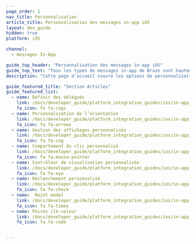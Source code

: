 ```yaml
---
page_order: 2
nav_title: Personnalisation
article_title: Personnalisation des messages in-app iOS
layout: dev_guide
hidden: true
platform: iOS

channel:
  - messages In-App

guide_top_header: "Personnalisation des messages in-app iOS"
guide_top_text: "Tous les types de messages in-app de Braze sont hautement personnalisables que ce soit au niveau des messages, des images, des icônes <a href='http://fortawesome.github.io/Font-Awesome/'>Font Awesome</a>, des clics, de l’analytique, du style modifiable, des options d’affichage et de livraison personnalisées. Plusieurs options peuvent être configurées sur la base de chaque message in-app <a href='/docs/user_guide/message_building_by_channel/in-app_messages/create/'>dans le tableau de bord</a>. Braze fournit en outre plusieurs niveaux de personnalisation avancée pour répondre à divers cas d’usage et besoins."
description: "Cette page d’accueil couvre les options de personnalisation de message in-app du SDK Braze pour iOS."

guide_featured_title: "Section Articles"
guide_featured_list:
  - name: Définir des délégués
    link: /docs/developer_guide/platform_integration_guides/ios/in-app_messaging/customization/setting_delegates/
    fa_icon: fa fa-cogs
  - name: Personnalisation de l’orientation
    link: /docs/developer_guide/platform_integration_guides/ios/in-app_messaging/customization/customizing_orientation/
    fa_icon: fa fa-arrows
  - name: Gestion des affichages personnalisés
    link: /docs/developer_guide/platform_integration_guides/ios/in-app_messaging/customization/handing_in_app_display/
    fa_icon: fa fa-cog
  - name: Comportement du clic personnalisé
    link: /docs/developer_guide/platform_integration_guides/ios/in-app_messaging/customization/behavior_on_click/
    fa_icon: fa fa-mouse-pointer
  - name: Contrôleur de visualisation personnalisée
    link: /docs/developer_guide/platform_integration_guides/ios/in-app_messaging/customization/custom_view_controller/
    fa_icon: fa fa-eye
  - name: Déclenchement personnalisé
    link: /docs/developer_guide/platform_integration_guides/ios/in-app_messaging/customization/custom_triggering/
    fa_icon: fa fa-check
  - name:  Rejet modal
    link: /docs/developer_guide/platform_integration_guides/ios/in-app_messaging/customization/modal_dismissal/
    fa_icon: fa fa-times
  - name: Paires clé-valeur
    link: /docs/developer_guide/platform_integration_guides/ios/in-app_messaging/customization/key_value_pairs/
    fa_icon: fa fa-code


---
```

<br><br>